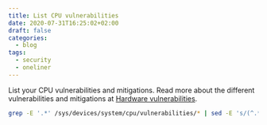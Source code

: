 ```yaml
---
title: List CPU vulnerabilities
date: 2020-07-31T16:25:02+02:00
draft: false
categories:
  - blog
tags:
  - security
  - oneliner
---
```


[Hardware vulnerabilities]: https://www.kernel.org/doc/html/latest/admin-guide/hw-vuln/index.html

List your CPU vulnerabilities and mitigations. Read more about the different vulnerabilities and mitigations at [Hardware vulnerabilities][].

```bash
grep -E '.*' /sys/devices/system/cpu/vulnerabilities/* | sed -E 's/(^.*\/)([^:]*):(.*$)/\2 -=> \3/'
```

<!---
# vim: set spell spelllang=en:
-->

